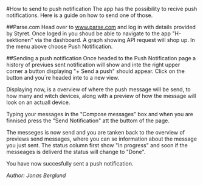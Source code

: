 #How to send to push notification
The app has the possibility to recive push notifications. Here is a guide on how to send one of those.

##Parse.com
Head over to www.parse.com and log in with details provided by Styret. Once loged in you shoud be able to navigate to the app "H-sektionen" via the dashboard. A graph showing API request will shop up. In the menu above choose Push Notification.

##Sending a push notification
Once headed to the Push Notification page a history of previues sent notification will show and inte the right upper corner a button displaying "+ Send a push" should appear. Click on the button and you´re headed inte to a new view.

Displaying now, is a overview of where the push message will be send, to how many and witch devices, along with a preview of how the message will look on an actuall device.

Typing your messages in the "Compose messages" box and when you are finnised press the "Send Notification" att the buttom of the page.

The messeges is now send and you are tanken back to the overview of previews send messages, where you can se information about the message you just sent. The status column first show "In progress" and soon if the messeages is deliverd the status will change to "Done".

You have now succesfully sent a push notification.

*Author: Jonas Berglund*
